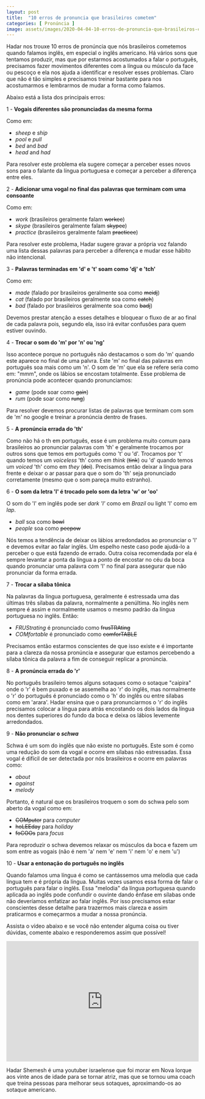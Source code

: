 ```yaml
---
layout: post
title:  "10 erros de pronuncia que brasileiros cometem"
categories: [ Pronúncia ]
image: assets/images/2020-04-04-10-erros-de-pronuncia-que-brasileiros-cometem/01.png
---
```

Hadar nos trouxe 10 erros de pronúncia que nós brasileiros cometemos quando falamos inglês, em especial o inglês americano. Há vários sons que tentamos produzir, mas que por estarmos acostumados a falar o português, precisamos fazer movimentos diferentes com a língua ou músculo da face ou pescoço e ela nos ajuda a identificar e resolver esses problemas. Claro que não é tão simples e precisamos treinar bastante para nos acostumarmos e lembrarmos de mudar a forma como falamos.

Abaixo está a lista dos principais erros:

1 - **Vogais diferentes são pronunciadas da mesma forma**

  Como em: 
  - *<say-it>sheep</say-it>* e *<say-it>ship</say-it>*
  - *<say-it>pool</say-it>* e *<say-it>pull</say-it>*
  - *<say-it>bed</say-it>* and *<say-it>bad</say-it>*
  - *<say-it>head</say-it>* and *<say-it>had</say-it>*
  
Para resolver este problema ela sugere começar a perceber esses novos sons para o falante da língua portuguesa e começar a perceber a diferença entre eles.

2 - **Adicionar uma vogal no final das palavras que terminam com uma consoante**

  Como em:
  - *<say-it>work</say-it>* (brasileiros geralmente falam ~~workee~~)
  - *<say-it>skype</say-it>* (brasileiros geralmente falam ~~skypee~~)
  - *<say-it>practice</say-it>* (brasileiros geralmente falam ~~practicee~~)

Para resolver este problema, Hadar sugere gravar a própria voz falando uma lista dessas palavras para perceber a diferença e mudar esse hábito não intencional.

3 - **Palavras terminadas em 'd' e 't' soam como 'dj' e 'tch'**

  Como em:
  - *<say-it>made</say-it>* (falado por brasileiros geralmente soa como ~~meidj~~)
  - *<say-it>cat</say-it>* (falado por brasileiros geralmente soa como ~~catch~~)
  - *<say-it>bad</say-it>* (falado por brasileiros geralmente soa como ~~badj~~)

Devemos prestar atenção a esses detalhes e bloquear o fluxo de ar ao final de cada palavra pois, segundo ela, isso irá evitar confusões para quem estiver ouvindo.
   
4 - **Trocar o som do 'm' por 'n' ou 'ng'**

   Isso acontece porque no português não destacamos o som do 'm' quando este aparece no final de uma palvra. Este 'm' no final das palavras em português soa mais como um 'n'. O som de 'm' que ela se refere seria como em: "mmm", onde os lábios se encostam totalmente. Esse problema de pronúncia pode acontecer quando pronunciamos:

  - *<say-it>game</say-it>* (pode soar como ~~gain~~)
  - *<say-it>rum</say-it>* (pode soar como ~~rung~~)
  
Para resolver devemos procurar listas de palavras que terminam com som de 'm' no google e treinar a pronúncia dentro de frases.

5 - **A pronúncia errada do 'th'**

  Como não há o th em português, esse é um problema muito comum para brasileiros ao pronunciar palavras com 'th' e geralmente trocamos por outros sons que temos em português como 't' ou 'd'. Trocamos por 't' quando temos um *voiceless* 'th' como em *<say-it>think</say-it>* (~~tink~~) ou 'd' quando temos um *voiced* 'th' como em *<say-it>they</say-it>* (~~dei~~). Precisamos então deixar a língua para frente e deixar o ar passar para que o som do 'th' seja pronunciado corretamente (mesmo que o som pareça muito estranho).

6 -  **O som da letra 'l' é trocado pelo som da letra 'w' or 'oo'**

  O som do 'l' em inglês pode ser *dark 'l'* como em *<say-it>Brazil</say-it>* ou light 'l' como em *<say-it>lap</say-it>*. 

  - *<say-it>ball</say-it>* soa como ~~bowl~~
  - *<say-it>people</say-it>* soa como ~~peepow~~

Nós temos a tendência de deixar os lábios arredondados ao pronunciar o 'l' e devemos evitar ao falar inglês. Um espelho neste caso pode ajudá-lo a perceber o que está fazendo de errado. Outra coisa recomendada por ela é sempre levantar a ponta da língua a ponto de encostar no céu da boca quando pronunciar uma palavra com 'l' no final para assegurar que não pronunciar da forma errada.

7 - **Trocar a sílaba tônica**

Na palavras da língua portuguesa, geralmente é estressada uma das últimas três sílabas da palavra, normalmente a penúltima. No inglês nem sempre é assim e normalmente usamos o mesmo padrão da língua portuguesa no inglês. Então:
  - *<say-it>FRUStrating</say-it>* é pronunciado como ~~frusTRAting~~
  - *<say-it>COMfortable</say-it>* é pronunciado como ~~comforTABLE~~
  
Precisamos então estarmos conscientes de que isso existe e é importante para a clareza da nossa pronúncia e assegurar que estamos percebendo a sílaba tônica da palavra a fim de conseguir replicar a pronúncia.


8 - **A pronúncia errada do 'r'**

No português brasileiro temos alguns sotaques como o sotaque "caipira" onde o 'r' é bem puxado e se assemelha ao 'r' do inglês, mas normalmente o 'r' do português é pronunciado como o 'h' do inglês ou entre silabas como em 'arara'. Hadar ensina que o para pronunciarmos o 'r' do inglês precisamos colocar a língua para atrás encostando os dois lados da língua nos dentes superiores do fundo da boca e deixa os lábios levemente arredondados.

9 - **Não pronunciar o *schwa***

Schwa é um som do inglês que não existe no português. Este som é como uma redução do som da vogal e ocorre em sílabas não estressadas. Essa vogal é difícil de ser detectada por nós brasileiros e ocorre em palavras como:

  - *<say-it>about</say-it>*
  - *<say-it>against</say-it>*
  - *<say-it>melody</say-it>*
  
Portanto, é natural que os brasileiros troquem o som do schwa pelo som aberto da vogal como em:
  - ~~COMputer~~ para *<say-it>computer</say-it>*   
  - ~~hoLEEday~~ para *<say-it>holiday</say-it>*
  - ~~foCOOs~~ para *<say-it>focus</say-it>*
  
Para reproduzir o schwa devemos relaxar os músculos da boca e fazem um som entre as vogais (não é nem 'a' nem 'e' nem 'i' nem 'o' e nem 'u')

10 - **Usar a entonação do português no inglês**

Quando falamos uma língua é como se cantássemos uma melodia que cada língua tem e é própria da língua. Muitas vezes usamos essa forma de falar o português para falar o inglês. Essa "melodia" da língua portuguesa quando aplicada ao inglês pode confundir o ouvinte dando ênfase em sílabas onde não deveríamos enfatizar ao falar inglês. Por isso precisamos estar conscientes desse detalhe para trazermos mais clareza e assim praticarmos e começarmos a mudar a nossa pronúncia.

Assista o vídeo abaixo e se você não entender alguma coisa ou tiver dúvidas, comente abaixo e responderemos assim que possível!

<p><iframe style="width:100%;" height="315" src="https://www.youtube.com/embed/dI4TmMEfp2w?rel=0&amp;showinfo=0" frameborder="0" allowfullscreen></iframe></p>

Hadar Shemesh é uma youtuber israelense que foi morar em Nova Iorque aos vinte anos de idade para se tornar atriz, mas que se tornou uma coach que treina pessoas para melhorar seus sotaques, aproximando-os ao sotaque americano.
